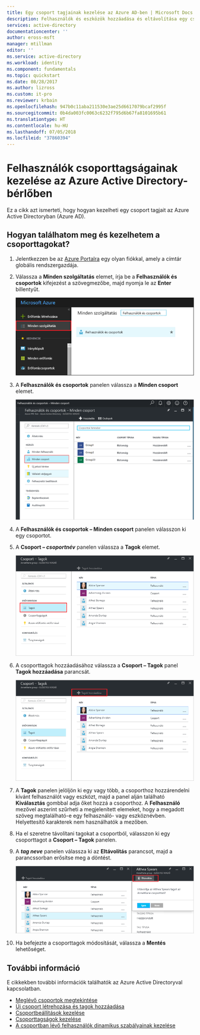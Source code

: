 ```yaml
---
title: Egy csoport tagjainak kezelése az Azure AD-ben | Microsoft Docs
description: Felhasználók és eszközök hozzáadása és eltávolítása egy csoportból az Azure Active Directoryban
services: active-directory
documentationcenter: ''
author: eross-msft
manager: mtillman
editor: ''
ms.service: active-directory
ms.workload: identity
ms.component: fundamentals
ms.topic: quickstart
ms.date: 08/28/2017
ms.author: lizross
ms.custom: it-pro
ms.reviewer: krbain
ms.openlocfilehash: 947b0c11aba211530e3ae25d6617079bcaf2995f
ms.sourcegitcommit: 0b4da003fc0063c6232f795d6b67fa8101695b61
ms.translationtype: HT
ms.contentlocale: hu-HU
ms.lasthandoff: 07/05/2018
ms.locfileid: "37860394"
---
```

# <a name="manage-group-membership-for-users-in-your-azure-active-directory-tenant"></a>Felhasználók csoporttagságainak kezelése az Azure Active Directory-bérlőben
Ez a cikk azt ismerteti, hogy hogyan kezelheti egy csoport tagjait az Azure Active Directoryban (Azure AD).

## <a name="how-do-i-find-the-members-and-manage-them"></a>Hogyan találhatom meg és kezelhetem a csoporttagokat?
1. Jelentkezzen be az [Azure Portalra](https://portal.azure.com) egy olyan fiókkal, amely a címtár globális rendszergazdája.
2. Válassza a **Minden szolgáltatás** elemet, írja be a **Felhasználók és csoportok** kifejezést a szövegmezőbe, majd nyomja le az **Enter** billentyűt.

   ![Felhasználókezelés megnyitása](./media/active-directory-groups-members-azure-portal/search-user-management.png)
3. A **Felhasználók és csoportok** panelen válassza a **Minden csoport** elemet.

   ![A csoportok paneljének megnyitása](./media/active-directory-groups-members-azure-portal/view-groups-blade.png)
4. A **Felhasználók és csoportok – Minden csoport** panelen válasszon ki egy csoportot.
5. A **Csoport – *csoportnév*** panelen válassza a **Tagok** elemet.

   ![A Tagok panel megnyitása](./media/active-directory-groups-members-azure-portal/view-group-members.png)
6. A csoporttagok hozzáadásához válassza a **Csoport – Tagok** panel **Tagok hozzáadása** parancsát.

   ![Tagok hozzáadása parancs](./media/active-directory-groups-members-azure-portal/add-group-members-command.png)
7. A **Tagok** panelen jelöljön ki egy vagy több, a csoporthoz hozzárendelni kívánt felhasználót vagy eszközt, majd a panel alján található **Kiválasztás** gombbal adja őket hozzá a csoporthoz. A **Felhasználó** mezővel aszerint szűrheti a megjelenített elemeket, hogy a megadott szöveg megtalálható-e egy felhasználó- vagy eszköznévben. Helyettesítő karakterek nem használhatók a mezőben.
8. Ha el szeretne távolítani tagokat a csoportból, válasszon ki egy csoporttagot a **Csoport – Tagok** panelen.
9. A ***tag neve*** panelen válassza ki az **Eltávolítás** parancsot, majd a parancssorban erősítse meg a döntést.

   ![Tagok eltávolítása parancs](./media/active-directory-groups-members-azure-portal/remove-group-members-command.png)
10. Ha befejezte a csoporttagok módosítását, válassza a **Mentés** lehetőséget.

## <a name="additional-information"></a>További információ
E cikkekben további információk találhatók az Azure Active Directoryval kapcsolatban.

* [Meglévő csoportok megtekintése](active-directory-groups-view-azure-portal.md)
* [Új csoport létrehozása és tagok hozzáadása](active-directory-groups-create-azure-portal.md)
* [Csoportbeállítások kezelése](active-directory-groups-settings-azure-portal.md)
* [Csoporttagságok kezelése](active-directory-groups-membership-azure-portal.md)
* [A csoportban lévő felhasználók dinamikus szabályainak kezelése](../users-groups-roles/groups-dynamic-membership.md)

